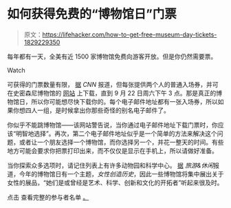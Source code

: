 # 如何获得免费的“博物馆日”门票

> 原文：<https://lifehacker.com/how-to-get-free-museum-day-tickets-1829229350>

每年都有一天，全美有近 1500 家博物馆免费向游客开放。但是你仍然需要票。

Watch

可获得的门票数量有限， [据](https://www.cnn.com/travel/article/museum-day-smithsonian/index.html) *CNN* 报道，但每张提供两个人的普通入场券，并可在史密森尼博物馆的 [网站](https://www.smithsonianmag.com/museumday/search/?q=) 上下载，直到 9 月 22 日周六下午 3 点。那是真正的博物馆日，所以你可能想尽快下载你的。每个电子邮件地址都有一张入场券，所以如果你想四人一组，是时候拿出你那些奇怪的别名电子邮件了。

你似乎不能跳博物馆——该网站警告说，当你通过电子邮件地址下载门票时，你应该“明智地选择”。再次，第二个电子邮件地址似乎是一个简单的方法来解决这个问题，或者让一个朋友选择一个博物馆，而你选择另一个，并花一整天的时间。有些地方可能会要求你把票打印出来，而不仅仅是显示在手机上，所以请做好准备。

当你探索众多选项时，请记住列表上有许多动物园和科学中心。 [据](https://www.travelandleisure.com/attractions/museums-galleries/smithsonian-free-museum-day-2018) *旅游&休闲*报道，今年的博物馆日有一个主题，*女性创造历史*，因此一些博物馆将集中展出关于女性的展品，“她们是或曾经是艺术、科学、创新和文化的开拓者”听起来很及时。

点击 查看完整的参与者名单 [。](https://www.smithsonianmag.com/museumday/search/?q=)